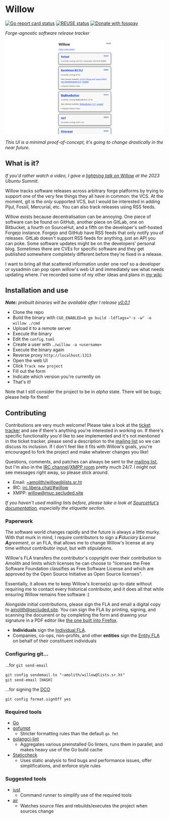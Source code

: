<!--
SPDX-FileCopyrightText: Amolith <amolith@secluded.site>

SPDX-License-Identifier: CC0-1.0
-->

# Willow

[![Go report card status][goreportcard-badge]][goreportcard]
[![REUSE status][reuse-shield]][reuse]
[![Donate with fosspay][fosspay-shield]][fosspay]

_Forge-agnostic software release tracker_

![screenshot of willow's current web UI](.files/2023-10-29.png)

_This UI is a minimal proof-of-concept, it's going to change drastically in the
near future._

## What is it?

_If you'd rather watch a video, I gave a [lightning talk on Willow] at the 2023
Ubuntu Summit._

[lightning talk on Willow]: https://youtu.be/XIGxKyekvBQ?t=29900

Willow tracks software releases across arbitrary forge platforms by trying to
support one of the very few things they all have in common: the VCS. At the
moment, git is the _only_ supported VCS, but I would be interested in adding
Pijul, Fossil, Mercurial, etc. You can also track releases using RSS feeds.

Willow exists because decentralisation can be annoying. One piece of software
can be found on GitHub, another piece on GitLab, one on Bitbucket, a fourth on
SourceHut, and a fifth on the developer's self-hosted Forgejo instance. Forgejo
and GitHub have RSS feeds that only notify you of releases. GitLab doesn't
support RSS feeds for anything, just an API you can poke. Some software updates
might be on the developers' personal blog. Sometimes there are CVEs for specific
software and they get published somewhere completely different before they're
fixed in a release.

I want to bring all that scattered information under one roof so a developer or
sysadmin can pop open willow's web UI and immediately see what needs updating
where. I've recorded some of my other ideas and plans in [my wiki].

[my wiki]: https://wiki.secluded.site/hypha/willow

## Installation and use

_**Note:** prebuilt binaries will be available after I release [v0.0.1]_

[v0.0.1]: https://todo.sr.ht/~amolith/willow?search=status%3Aopen%20label%3A%22v0.0.1%22

* Clone the repo
* Build the binary with `CGO_ENABLED=0 go build -ldflags="-s -w" -o willow ./cmd`
* Upload it to a remote server
* Execute the binary
* Edit the `config.toml`
* Create a user with `./willow -a <username>`
* Execute the binary again
* Reverse proxy `http://localhost:1313`
* Open the web UI
* Click `Track new project`
* Fill out the form
* Indicate which version you're currently on
* That's it!

Note that I still consider the project to be in _alpha_ state. There will be
bugs; please help fix them!

## Contributing

Contributions are very much welcome! Please take a look at the [ticket
tracker][todo] and see if there's anything you're interested in working on. If
there's specific functionality you'd like to see implemented and it's not
mentioned in the ticket tracker, please send a description to the [mailing
list][email] so we can discuss its inclusion. If I don't feel like it fits with
Willow's goals, you're encouraged to fork the project and make whatever changes
you like!

Questions, comments, and patches can always be sent to the [mailing
list][email], but I'm also in the [IRC channel][irc]/[XMPP room][xmpp] pretty
much 24/7. I might not see messages right away, so please stick around.

- Email: [~amolith/willow@lists.sr.ht][email]
- IRC: [irc.libera.chat/#willow][irc]
- XMPP: [willow@muc.secluded.site][xmpp]

[email]: mailto:~amolith/willow@lists.sr.ht
[irc]: ircs://irc.libera.chat/#willow
[xmpp]: xmpp:willow@muc.secluded.site?join
[todo]: https://todo.sr.ht/~amolith/willow

_If you haven't used mailing lists before, please take a look at [SourceHut's
documentation](https://man.sr.ht/lists.sr.ht/), especially the etiquette
section._

### Paperwork

The software world changes rapidly and the future is always a little murky. With
that murk in mind, I require contributors to sign a _**F**iduciary **L**icense
**A**greement_, or an FLA, that allows me to change Willow's license at any time
_without_ contributor input, but _with_ stipulations.

Willow's FLA transfers the contributor's copyright over their contribution to
Amolith and limits which licenses he can choose to "licenses the Free Software
Foundation classifies as Free Software License and which are approved by the
Open Source Initiative as Open Source licenses".

Essentially, it allows me to keep Willow's license(s) up-to-date without
requiring me to contact every historical contributor, and it does all that while
ensuring Willow remains free software :)

Alongside initial contributions, please sign the FLA and email a digital copy to
amolith@secluded.site. You can sign the FLA by printing, signing, and scanning
the document or by completing the form and drawing your signature in a PDF
editor like [the one built into Firefox].

[the one built into Firefox]: https://www.mozilla.org/en-US/firefox/features/pdf-editor/

- **Individuals** sign the [Individual FLA].
- Companies, co-ops, non-profits, and other **entities** sign the [Entity FLA]
  on behalf of their constituent individuals

[Individual FLA]: .files/ifla.pdf
[Entity FLA]: .files/efla.pdf

### Configuring git...

…for <code>git send-email</code>

``` shell
git config sendemail.to "~amolith/willow@lists.sr.ht"
git send-email [HASH]
```

…for signing the [DCO]

``` shell
git config format.signOff yes
```

[DCO]: https://developercertificate.org/

### Required tools

- [Go](https://go.dev/)
- [gofumpt](https://github.com/mvdan/gofumpt)
  - Stricter formatting rules than the default `go fmt`
- [golangci-lint](https://golangci-lint.run/)
  - Aggregates various preinstalled Go linters, runs them in parallel, and makes
    heavy use of the Go build cache
- [Staticcheck](https://staticcheck.dev/)
  - Uses static analysis to find bugs and performance issues, offer
    simplifications, and enforce style rules

### Suggested tools

- [just](https://github.com/casey/just)
  - Command runner to simplify use of the required tools
- [air](https://github.com/cosmtrek/air)
  - Watches source files and rebuilds/executes the project when sources change

[goreportcard-badge]: https://goreportcard.com/badge/git.sr.ht/~amolith/willow
[goreportcard]: https://goreportcard.com/report/git.sr.ht/~amolith/willow
[reuse]: https://api.reuse.software/info/git.sr.ht/~amolith/willow
[reuse-shield]: https://shields.io/reuse/compliance/git.sr.ht/~amolith/willow
[fosspay]: https://secluded.site/donate/
[fosspay-shield]: https://shields.io/badge/donate-fosspay-yellow
